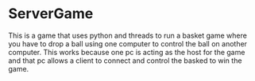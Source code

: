 # ServerGame
This is a game that uses python and threads to run a basket game where you have to drop a ball using one computer to control the ball on another computer. This works because one pc is acting as the host for the game and that pc allows a client to connect and control the basked to win the game. 
